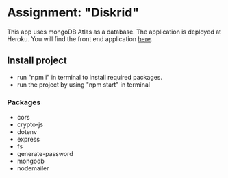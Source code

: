 # Assignment: "Diskrid"

This app uses mongoDB Atlas as a database. The application is deployed at Heroku. You will find the front end application [here](https://github.com/josefinelofgren/diskrid).

## Install project 

- run "npm i" in terminal to install required packages.
- run the project by using "npm start" in terminal

### Packages
- cors
- crypto-js
- dotenv
- express
- fs
- generate-password
- mongodb
- nodemailer

